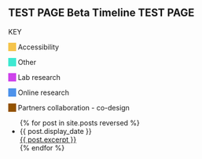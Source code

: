 
<link rel="stylesheet" href="https://scotentsd.github.io/resources/timeline.css?ver=15">
<link href="https://fonts.googleapis.com/css?family=Roboto&display=swap" rel="stylesheet">
<section id="timeline">
<h2>TEST PAGE Beta Timeline TEST PAGE</h2>
<div class="colour_key">
  <p class="colour_key_heading">KEY</p>
  <p><span style="background-color: #f5c44b">&nbsp;&nbsp;&nbsp;&nbsp;</span> Accessibility</p>
  <p><span style="background-color: #3ee9d1">&nbsp;&nbsp;&nbsp;&nbsp;</span> Other</p>
  <p><span style="background-color: #ce43eb">&nbsp;&nbsp;&nbsp;&nbsp;</span> Lab research</p>
  <p><span style="background-color: #4d92eb">&nbsp;&nbsp;&nbsp;&nbsp;</span> Online research</p>
  <p><span style="background-color: #935300">&nbsp;&nbsp;&nbsp;&nbsp;</span> Partners collaboration - co-design</p>
</div>

<ul class="timeline_ul">
  {% for post in site.posts reversed %}
      <li class="timeline_card">
        <div class="timeline_head {{post.type}}">
          <div class="date_{{post.type}}" > {{ post.display_date }} </div>
          <!-- <br>  -->
          <div class="type_{{post.type}}" > </div>  
        </div>
        <div class="timeline_body">
          <a href="{{ post.url }}">
           {{ post.excerpt }}
          </a>
        </div>
        <!-- <span class="initials">{{ post.initials }}</span> -->
     </li>
  {% endfor %}
</ul>
</section>
